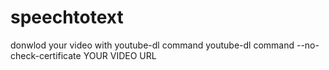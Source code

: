 # speechtotext

donwlod your video with youtube-dl command
youtube-dl command --no-check-certificate YOUR VIDEO URL
